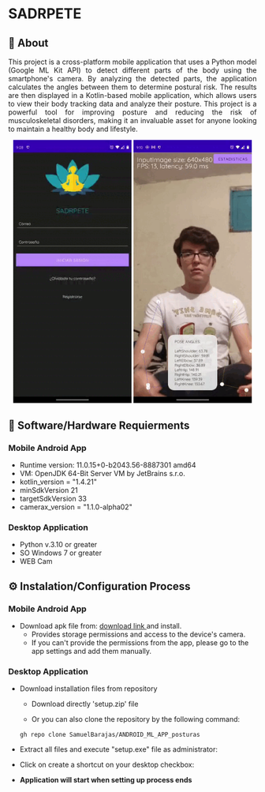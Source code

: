 # SADRPETE

## 📄 About

<p align='justify'>
This project is a cross-platform mobile application that uses a Python model (Google ML Kit API) to detect different parts of the body using the smartphone's camera. By analyzing the detected parts, the application calculates the angles between them to determine postural risk. The results are then displayed in a Kotlin-based mobile application, which allows users to view their body tracking data and analyze their posture. This project is a powerful tool for improving posture and reducing the risk of musculoskeletal disorders, making it an invaluable asset for anyone looking to maintain a healthy body and lifestyle.
</p>

<p align='center'>
<img width="240px" src = "WhatsApp Video 2023-03-27 at 10.55.02 PM (online-video-cutter.com).gif"></img>
<img width="240px" src = "WhatsApp Video 2023-03-27 at 10.55.02 PM (online-video-cutter.com) (1).gif"></img>
</p>

## 🔧 Software/Hardware Requierments
### Mobile Android App
- Runtime version: 11.0.15+0-b2043.56-8887301 amd64
- VM: OpenJDK 64-Bit Server VM by JetBrains s.r.o.
- kotlin_version = "1.4.21"
- minSdkVersion 21
- targetSdkVersion 33
- camerax_version = "1.1.0-alpha02"

### Desktop Application
- Python v.3.10 or greater
- SO Windows 7 or greater
- WEB Cam

## ⚙️ Instalation/Configuration Process
### Mobile Android App
- Download apk file from: <a href="app-debug.apk" download="SADRPETE.apk"> download link </a>and install.
  - Provides storage permissions and access to the device's camera.
  - If you can't provide the permissions from the app, please go to the app settings and add them manually.

### Desktop Application
- Download installation files from repository
  - Download directly 'setup.zip' file 
  
  - Or you can also clone the repository by the following command:
  ````
  gh repo clone SamuelBarajas/ANDROID_ML_APP_posturas
  ````
- Extract all files and execute "setup.exe" file as administrator:

- Click on create a shortcut on your desktop checkbox:

- **Application will start when setting up process ends**



